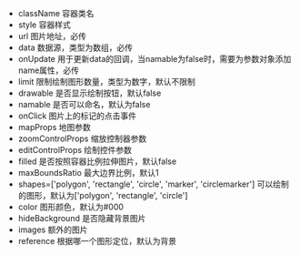* className 容器类名
* style 容器样式
* url 图片地址，必传
* data 数据源，类型为数组，必传
* onUpdate 用于更新data的回调，当namable为false时，需要为参数对象添加name属性，必传
* limit 限制绘制图形数量，类型为数字，默认不限制
* drawable 是否显示绘制按钮，默认false
* namable 是否可以命名，默认为false
* onClick 图片上的标记的点击事件
* mapProps 地图参数
* zoomControlProps 缩放控制器参数
* editControlProps 绘制控件参数
* filled 是否按照容器比例拉伸图片，默认false
* maxBoundsRatio 最大边界比例，默认1
* shapes=['polygon', 'rectangle', 'circle', 'marker', 'circlemarker'] 可以绘制的图形，默认为['polygon', 'rectangle', 'circle']
* color 图形颜色，默认为#000
* hideBackground 是否隐藏背景图片
* images 额外的图片
* reference 根据哪一个图形定位，默认为背景
